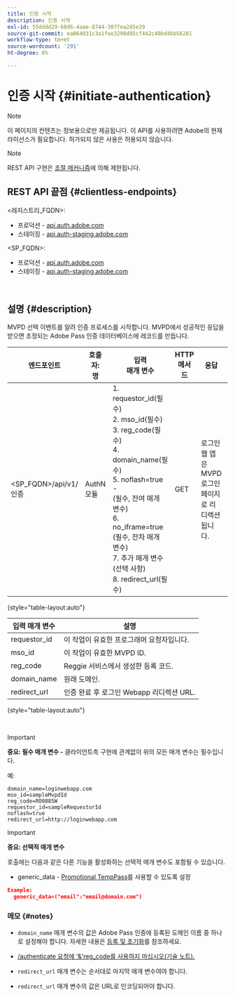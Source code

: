```yaml
---
title: 인증 시작
description: 인증 시작
exl-id: 55dddd29-68d6-4aae-8744-307fea285e29
source-git-commit: ea064031c3a1fee3298d85cf442c40bd4bb56281
workflow-type: tm+mt
source-wordcount: '291'
ht-degree: 0%

---
```


# 인증 시작 {#initiate-authentication}

>[!NOTE]
>
>이 페이지의 컨텐츠는 정보용으로만 제공됩니다. 이 API를 사용하려면 Adobe의 현재 라이선스가 필요합니다. 허가되지 않은 사용은 허용되지 않습니다.

>[!NOTE]
>
> REST API 구현은 [조절 메커니즘](/help/authentication/throttling-mechanism.md)에 의해 제한됩니다.

## REST API 끝점 {#clientless-endpoints}

&lt;레지스트리_FQDN>:

* 프로덕션 - [api.auth.adobe.com](http://api.auth.adobe.com/)
* 스테이징 - [api.auth-staging.adobe.com](http://api.auth-staging.adobe.com/)

&lt;SP_FQDN>:

* 프로덕션 - [api.auth.adobe.com](http://api.auth.adobe.com/)
* 스테이징 - [api.auth-staging.adobe.com](http://api.auth-staging.adobe.com/)

</br>


## 설명 {#description}

MVPD 선택 이벤트를 알려 인증 프로세스를 시작합니다. MVPD에서 성공적인 응답을 받으면 조정되는 Adobe Pass 인증 데이터베이스에 레코드를 만듭니다.



| 엔드포인트 | 호출자: </br>명 | 입력   </br>매개 변수 | HTTP </br>메서드 | 응답 | HTTP </br>응답 |
| --- | --- | --- | --- | --- | --- |
| &lt;SP_FQDN>/api/v1/인증 | AuthN 모듈 | 1. requestor_id(필수)</br>2.  mso_id(필수)</br>3.  reg_code(필수)</br>4.  domain_name(필수)</br>5.  noflash=true - </br>    (필수, 잔여 매개 변수)</br>6.  no_iframe=true (필수, 잔차 매개 변수)</br>7.  추가 매개 변수(선택 사항)</br>8.  redirect_url(필수) | GET | 로그인 웹 앱은 MVPD 로그인 페이지로 리디렉션됩니다. | 전체 리디렉션 구현의 경우 302 |

{style="table-layout:auto"}


| 입력 매개 변수 | 설명 |
| --- | --- |
| requestor_id | 이 작업이 유효한 프로그래머 요청자입니다. |
| mso_id | 이 작업이 유효한 MVPD ID. |
| reg_code | Reggie 서비스에서 생성한 등록 코드. |
| domain_name | 원래 도메인. |
| redirect_url | 인증 완료 후 로그인 Webapp 리디렉션 URL. |

{style="table-layout:auto"}

</br>

>[!IMPORTANT]
> 
>**중요: 필수 매개 변수 -** 클라이언트측 구현에 관계없이 위의 모든 매개 변수는 필수입니다.
>
>
>예:
>
>```
>domain_name=loginwebapp.com
>mso_id=sampleMvpdId
>reg_code=RO0885W
>requestor_id=sampleRequestorId
>noflash=true
>redirect_url=http://loginwebapp.com
>```

>[!IMPORTANT]
> 
>**중요: 선택적 매개 변수**
>
>호출에는 다음과 같은 다른 기능을 활성화하는 선택적 매개 변수도 포함될 수 있습니다.
>
> * generic\_data - [Promotional TempPass](/help/authentication/promotional-temp-pass.md)를 사용할 수 있도록 설정
>
>```JSON
>Example:
>   generic_data=("email":"email@domain.com")
>```


### **메모** {#notes}

* `domain_name` 매개 변수의 값은 Adobe Pass 인증에 등록된 도메인 이름 중 하나로 설정해야 합니다. 자세한 내용은 [등록 및 초기화](/help/authentication/programmer-overview.md)를 참조하세요.

* [/authenticate 요청에 &#39;&amp;&#39;reg\_code를 사용하지 마십시오(기술 노트).](/help/authentication/clientless-avoid-using-reg-code-in-authenticate-request.md)

* `redirect_url` 매개 변수는 순서대로 마지막 매개 변수여야 합니다.

* `redirect_url` 매개 변수의 값은 URL로 인코딩되어야 합니다.
